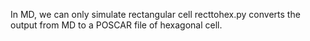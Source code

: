 In MD, we can only simulate rectangular cell
recttohex.py converts the output from MD to a POSCAR file of hexagonal cell.